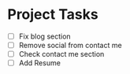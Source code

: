 # Project Tasks

- [ ] Fix blog section
- [ ] Remove social from contact me
- [ ] Check contact me section
- [ ] Add Resume
